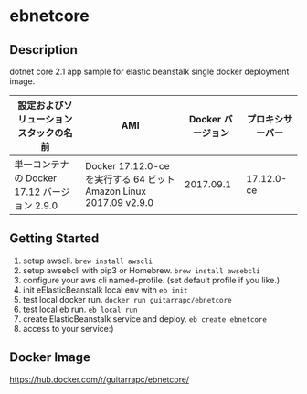 # ebnetcore

## Description

dotnet core 2.1 app sample for elastic beanstalk single docker deployment image.

|設定およびソリューションスタックの名前 | AMI | Docker バージョン | プロキシサーバー|
---- | ---- | ---- | ----
|単一コンテナの Docker 17.12 バージョン 2.9.0 | Docker 17.12.0-ce を実行する 64 ビット Amazon Linux 2017.09 v2.9.0 | 2017.09.1 | 17.12.0-ce|

## Getting Started

1. setup awscli. `brew install awscli`
1. setup awsebcli with pip3 or Homebrew. `brew install awsebcli`
1. configure your aws cli named-profile. (set default profile if you like.)
1. init eElasticBeanstalk local env with `eb init`
1. test local docker run. `docker run guitarrapc/ebnetcore`
1. test local eb run. `eb local run`
1. create ElasticBeanstalk service and deploy. `eb create ebnetcore`
1. access to your service:)

## Docker Image

https://hub.docker.com/r/guitarrapc/ebnetcore/